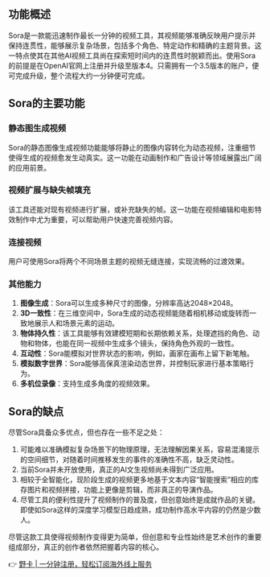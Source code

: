 ## 功能概述

Sora是一款能迅速制作最长一分钟的视频工具，其视频能够准确反映用户提示并保持连贯性，能够展示复杂场景，包括多个角色、特定动作和精确的主题背景。这一特点使其在其他AI视频工具尚在探索短时间内的连贯性时脱颖而出。使用Sora的前提是在OpenAI官网上注册并升级至版本4。只需拥有一个3.5版本的账户，便可完成升级，整个流程大约一分钟便可完成。

## Sora的主要功能

### 静态图生成视频

Sora的静态图像生成视频功能能够将静止的图像内容转化为动态视频，注重细节使得生成的视频愈发生动真实。这一功能在动画制作和广告设计等领域展露出广阔的应用前景。

### 视频扩展与缺失帧填充

该工具还能对现有视频进行扩展，或补充缺失的帧。这一功能在视频编辑和电影特效制作中尤为重要，可以帮助用户快速完善视频内容。

### 连接视频

用户可使用Sora将两个不同场景主题的视频无缝连接，实现流畅的过渡效果。

### 其他能力

1. **图像生成**：Sora可以生成多种尺寸的图像，分辨率高达2048×2048。
2. **3D一致性**：在三维空间中，Sora生成的动态视频能随着相机移动或旋转而一致地展示人和场景元素的运动。
3. **物体持久性**：该工具能够有效建模短期和长期依赖关系，处理遮挡的角色、动物和物体，也能在同一视频中生成多个镜头，保持角色外观的一致性。
4. **互动性**：Sora能模拟对世界状态的影响，例如，画家在画布上留下新笔触。
5. **模拟数字世界**：Sora能够高保真渲染动态世界，并控制玩家进行基本策略行为。
6. **多机位录像**：支持生成多角度的视频效果。

## Sora的缺点

尽管Sora具备众多优点，但也存在一些不足之处：

1. 可能难以准确模拟复杂场景下的物理原理，无法理解因果关系，容易混淆提示的空间细节，对随着时间推移发生的事件的准确性不高，缺乏灵动性。
2. 当前Sora并未开放使用，真正的AI文生视频尚未得到广泛应用。
3. 相较于全智能化，现阶段生成的视频更多地基于文本内容“智能搜索”相应的库存图片和视频拼接，功能上更像是剪辑，而非真正的导演作品。
4. 尽管工具的便利性提升了视频制作的普及度，但创意始终是成就作品的关键。即使如Sora这样的深度学习模型日趋成熟，成功制作高水平内容的仍然是少数人。

尽管这款工具使得视频制作变得更为简单，但创意和专业性始终是艺术创作的重要组成部分，真正的创作者依然把握着内容的核心。

👉 [野卡 | 一分钟注册，轻松订阅海外线上服务](https://bit.ly/bewildcard)